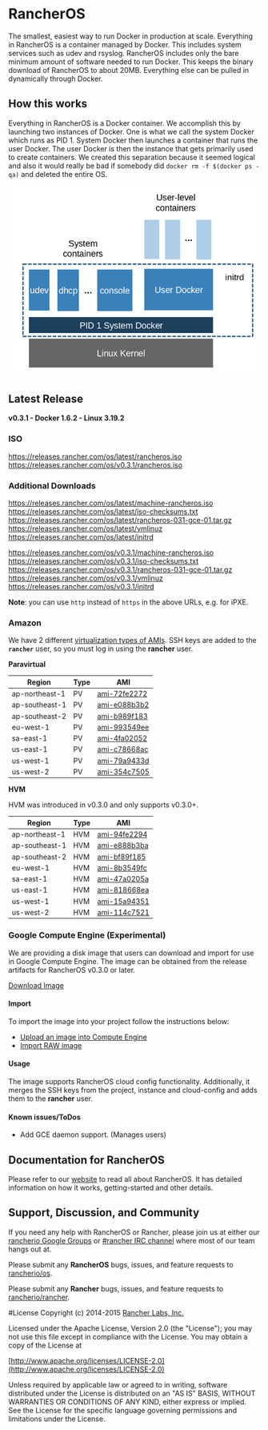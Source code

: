 # RancherOS

The smallest, easiest way to run Docker in production at scale.  Everything in RancherOS is a container managed by Docker.  This includes system services such as udev and rsyslog.  RancherOS includes only the bare minimum amount of software needed to run Docker.  This keeps the binary download of RancherOS to about 20MB.  Everything else can be pulled in dynamically through Docker.

## How this works

Everything in RancherOS is a Docker container.  We accomplish this by launching two instances of
Docker.  One is what we call the system Docker which runs as PID 1.  System Docker then launches
a container that runs the user Docker.  The user Docker is then the instance that gets primarily
used to create containers.  We created this separation because it seemed logical and also
it would really be bad if somebody did `docker rm -f $(docker ps -qa)` and deleted the entire OS.

![How it works](docs/rancheros.png "How it works")


## Latest Release

**v0.3.1 - Docker 1.6.2 - Linux 3.19.2**

### ISO

https://releases.rancher.com/os/latest/rancheros.iso  
https://releases.rancher.com/os/v0.3.1/rancheros.iso  

### Additional Downloads

https://releases.rancher.com/os/latest/machine-rancheros.iso  
https://releases.rancher.com/os/latest/iso-checksums.txt  
https://releases.rancher.com/os/latest/rancheros-031-gce-01.tar.gz  
https://releases.rancher.com/os/latest/vmlinuz  
https://releases.rancher.com/os/latest/initrd  

https://releases.rancher.com/os/v0.3.1/machine-rancheros.iso  
https://releases.rancher.com/os/v0.3.1/iso-checksums.txt  
https://releases.rancher.com/os/v0.3.1/rancheros-031-gce-01.tar.gz  
https://releases.rancher.com/os/v0.3.1/vmlinuz  
https://releases.rancher.com/os/v0.3.1/initrd  

**Note**: you can use `http` instead of `https` in the above URLs, e.g. for iPXE.  

### Amazon

We have 2 different [virtualization types of AMIs](http://docs.aws.amazon.com/AWSEC2/latest/UserGuide/virtualization_types.html). SSH keys are added to the **`rancher`** user, so you must log in using the **rancher** user.

**Paravirtual**

Region | Type | AMI |
-------|------|------
ap-northeast-1 | PV |  [ami-72fe2272](https://console.aws.amazon.com/ec2/home?region=ap-northeast-1#launchInstanceWizard:ami=ami-72fe2272)
ap-southeast-1 | PV |  [ami-e088b3b2](https://console.aws.amazon.com/ec2/home?region=ap-southeast-1#launchInstanceWizard:ami=ami-e088b3b2)
ap-southeast-2 | PV |  [ami-b989f183](https://console.aws.amazon.com/ec2/home?region=ap-southeast-2#launchInstanceWizard:ami=ami-b989f183)
eu-west-1 | PV |  [ami-993549ee](https://console.aws.amazon.com/ec2/home?region=eu-west-1#launchInstanceWizard:ami=ami-993549ee)
sa-east-1 | PV |  [ami-4fa02052](https://console.aws.amazon.com/ec2/home?region=sa-east-1#launchInstanceWizard:ami=ami-4fa02052)
us-east-1 | PV |  [ami-c78668ac](https://console.aws.amazon.com/ec2/home?region=us-east-1#launchInstanceWizard:ami=ami-c78668ac)
us-west-1 | PV |  [ami-79a9433d](https://console.aws.amazon.com/ec2/home?region=us-west-1#launchInstanceWizard:ami=ami-79a9433d)
us-west-2 | PV |  [ami-354c7505](https://console.aws.amazon.com/ec2/home?region=us-west-2#launchInstanceWizard:ami=ami-354c7505)

**HVM**

HVM was introduced in v0.3.0 and only supports v0.3.0+.

Region | Type | AMI |
-------|------|------
ap-northeast-1 | HVM |  [ami-94fe2294](https://console.aws.amazon.com/ec2/home?region=ap-northeast-1#launchInstanceWizard:ami=ami-94fe2294)
ap-southeast-1 | HVM |  [ami-e888b3ba](https://console.aws.amazon.com/ec2/home?region=ap-southeast-1#launchInstanceWizard:ami=ami-e888b3ba)
ap-southeast-2 | HVM |  [ami-bf89f185](https://console.aws.amazon.com/ec2/home?region=ap-southeast-2#launchInstanceWizard:ami=ami-bf89f185)
eu-west-1 | HVM |  [ami-8b3549fc](https://console.aws.amazon.com/ec2/home?region=eu-west-1#launchInstanceWizard:ami=ami-8b3549fc)
sa-east-1 | HVM |  [ami-47a0205a](https://console.aws.amazon.com/ec2/home?region=sa-east-1#launchInstanceWizard:ami=ami-47a0205a)
us-east-1 | HVM |  [ami-818668ea](https://console.aws.amazon.com/ec2/home?region=us-east-1#launchInstanceWizard:ami=ami-818668ea)
us-west-1 | HVM |  [ami-15a94351](https://console.aws.amazon.com/ec2/home?region=us-west-1#launchInstanceWizard:ami=ami-15a94351)
us-west-2 | HVM |  [ami-114c7521](https://console.aws.amazon.com/ec2/home?region=us-west-2#launchInstanceWizard:ami=ami-114c7521)


### Google Compute Engine (Experimental)

We are providing a disk image that users can download and import for use in Google Compute Engine. The image can be obtained from the release artifacts for RancherOS v0.3.0 or later.

[Download Image](https://github.com/rancherio/os/releases/download/v0.3.1/rancheros-031-gce-01.tar.gz)

#### Import
To import the image into your project follow the instructions below:

* [Upload an image into Compute Engine](https://cloud.google.com/compute/docs/tutorials/building-images#publishingimage)
* [Import RAW image](https://cloud.google.com/compute/docs/images#use_saved_image)


#### Usage
The image supports RancherOS cloud config functionality. Additionally, it merges the SSH keys from the project, instance and cloud-config and adds them to the **rancher** user.


#### Known issues/ToDos
 * Add GCE daemon support. (Manages users)


## Documentation for RancherOS

Please refer to our [website](http://rancherio.github.io/os/) to read all about RancherOS. It has detailed information on how it works, getting-started and other details.

## Support, Discussion, and Community
If you need any help with RancherOS or Rancher, please join us at either our [rancherio Google Groups](https://groups.google.com/forum/#!forum/rancherio) or [#rancher IRC channel](http://webchat.freenode.net/?channels=rancher) where most of our team hangs out at.

Please submit any **RancherOS** bugs, issues, and feature requests to [rancherio/os](//github.com/rancherio/os/issues).

Please submit any **Rancher** bugs, issues, and feature requests to [rancherio/rancher](//github.com/rancherio/rancher/issues).

#License
Copyright (c) 2014-2015 [Rancher Labs, Inc.](http://rancher.com)

Licensed under the Apache License, Version 2.0 (the "License");
you may not use this file except in compliance with the License.
You may obtain a copy of the License at

[http://www.apache.org/licenses/LICENSE-2.0](http://www.apache.org/licenses/LICENSE-2.0)

Unless required by applicable law or agreed to in writing, software
distributed under the License is distributed on an "AS IS" BASIS,
WITHOUT WARRANTIES OR CONDITIONS OF ANY KIND, either express or implied.
See the License for the specific language governing permissions and
limitations under the License.


